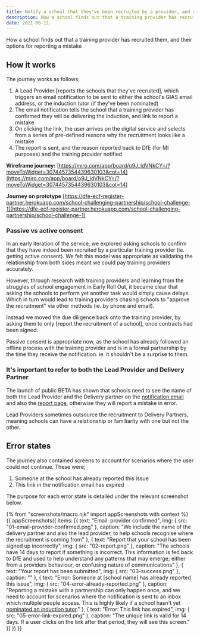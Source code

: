 ```yaml
---
title: Notify a school that they've been recruited by a provider, and report if it's incorrect
description: How a school finds out that a training provider has recruited them, and their options for reporting a mistake
date: 2021-06-11
---
```


How a school finds out that a training provider has recruited them, and their options for reporting a mistake

## How it works
The journey works as follows;
1. A Lead Provider [reports the schools that they've recruited], which triggers an email notification to be sent to either the school's GIAS email address, or the induction tutor (if they've been nominated)
2. The email notification tells the school that a training provider has confirmed they will be delivering the induction, and link to report a mistake
3. On clicking the link, the user arrives on the digital service and selects from a series of pre-defined reasons why the recruitment looks like a mistake
4. The report is sent, and the reason reported back to DfE (for MI purposes) and the training provider notified


**Wireframe journey:**
[https://miro.com/app/board/o9J_ldVNkCY=/?moveToWidget=3074457354439630103&cot=14](https://miro.com/app/board/o9J_ldVNkCY=/?moveToWidget=3074457354439630103&cot=14)

**Journey on prototype**
[https://dfe-ecf-register-partner.herokuapp.com/school-challenging-partnership/school-challenge-1](https://dfe-ecf-register-partner.herokuapp.com/school-challenging-partnership/school-challenge-1)

### Passive vs active consent
In an early iteration of the service, we explored asking schools to confirm that they have indeed been recruited by a particular training provider (ie. getting active consent). We felt this model was appropriate as validating the relationship from both sides meant we could pay training providers accurately.

However, through research with training providers and learning from the struggles of school engagement in Early Roll Out, it became clear that asking the schools to perform yet another task would simply cause delays. Which in turn would lead to training providers chasing schools to "approve the recruitment" via other methods (ie. by phone and email).

Instead we moved the due diligence back onto the training provider, by asking them to only [report the recruitment of a school], once contracts had been signed.

Passive consent is appropriate now, as the school has already followed an offline process with the training provider and is in a formal partnership by the time they receive the notification. ie. it shouldn't be a surprise to them.

### It's important to refer to both the Lead Provider and Delivery Partner
The launch of public BETA has shown that schools need to see the name of both the Lead Provider and the Delivery partner on the [notification email](/manage-training/notify-school-been-recruited-by-provider/#email-provider-confirmed) and also the [report page](/manage-training/notify-school-been-recruited-by-provider/#report-that-your-school-has-been-signed-up-incorrectly), otherwise they will report a mistake in error.

Lead Providers sometimes outsource the recruitment to Delivery Partners, meaning schools can have a relationship or familiarity with one but not the other.


## Error states
The journey also contained screens to account for scenarios where the user could not continue. These were;

1. Someone at the school has already reported this issue
2. This link in the notification email has expired

The purpose for each error state is detailed under the relevant screenshot below.

{% from "screenshots/macro.njk" import appScreenshots with context %}
{{ appScreenshots({
  items: [{
      text: "Email: provider confirmed",
      img: { src: "01-email-provider-confirmed.png" },
      caption: "We include the name of the delivery partner and also the lead provider, to help schools recognise where the recruitment is coming from"
    }, {
      text: "Report that your school has been signed up incorrectly",
      img: { src: "02-report.png" },
      caption: "The schools have 14 days to report if something is incorrect. This information is fed back to DfE and used to help understand any patterns that may emerge; either from a providers behaviour, or confusing nature of communications"
    }, {
      text: "Your report has been submitted",
      img: { src: "03-success.png" },
      caption: ""
    }, {
      text: "Error: Someone at [school name] has already reported this issue",
      img: { src: "04-error-already-reported.png" },
      caption: "Reporting a mistake with a partnership can only happen once, and we need to account for scenarios where the notification is sent to an inbox which multiple people access. This is highly likely if a school hasn't yet [nominated an induction tutor](/manage-training/nominating-an-induction-tutor/)."
    }, {
      text: "Error: This link has expired",
      img: { src: "05-error-link-expired.png" },
      caption: "The unique link is valid for 14 days. If a user clicks on the link after that period, they will see this screen."
    }]
}) }}
